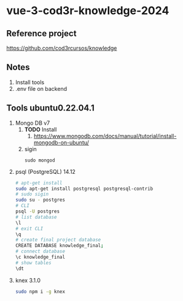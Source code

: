# vue-3-cod3r-knowledge-2024

## Reference project
https://github.com/cod3rcursos/knowledge

## Notes
1. Install tools
1. .env file on backend

## Tools ubuntu0.22.04.1
1. Mongo DB v7
    1. **TODO** Install
        1. https://www.mongodb.com/docs/manual/tutorial/install-mongodb-on-ubuntu/
    1. sigin
        ```
        sudo mongod
        ```
1. psql (PostgreSQL) 14.12
    ```bash
    # apt-get install
    sudo apt-get install postgresql postgresql-contrib 
    # sudo sigin
    sudo su - postgres
    # CLI
    psql -U postgres
    # list database
    \l
    # exit CLI
    \q
    # create final project database
    CREATE DATABASE knowledge_final;
    # connect database
    \c knowledge_final
    # show tables
    \dt
    ```
1. knex 3.1.0
    ```bash
    sudo npm i -g knex
    ```
